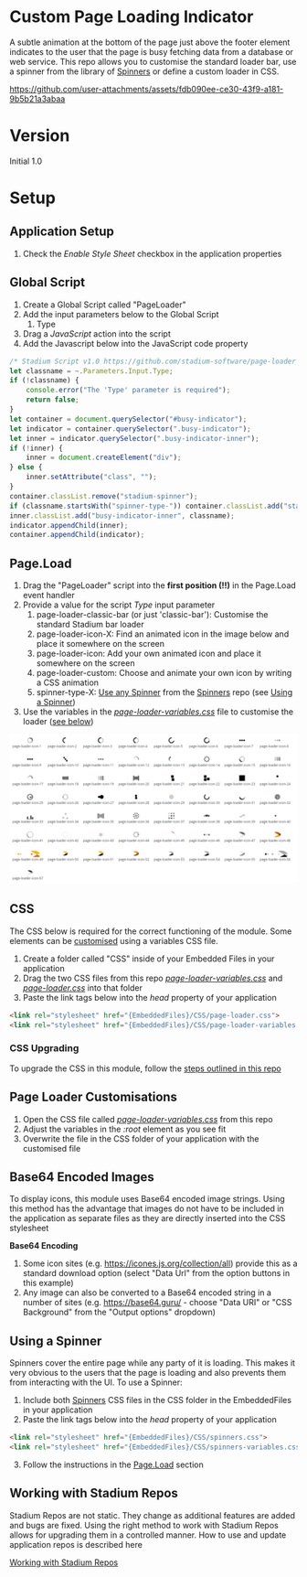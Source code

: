 # Custom Page Loading Indicator <!-- omit in toc -->

A subtle animation at the bottom of the page just above the footer element indicates to the user that the page is busy fetching data from a database or web service. This repo allows you to customise the standard loader bar, use a spinner from the library of [Spinners](https://github.com/stadium-software/spinners) or define a custom loader in CSS. 

https://github.com/user-attachments/assets/fdb090ee-ce30-43f9-a181-9b5b21a3abaa

# Version
Initial 1.0

# Setup

## Application Setup
1. Check the *Enable Style Sheet* checkbox in the application properties

## Global Script
1. Create a Global Script called "PageLoader"
2. Add the input parameters below to the Global Script
   1. Type
3. Drag a *JavaScript* action into the script
4. Add the Javascript below into the JavaScript code property
```javascript
/* Stadium Script v1.0 https://github.com/stadium-software/page-loader */
let classname = ~.Parameters.Input.Type;
if (!classname) { 
    console.error("The 'Type' parameter is required");
    return false;
}
let container = document.querySelector("#busy-indicator");
let indicator = container.querySelector(".busy-indicator");
let inner = indicator.querySelector(".busy-indicator-inner");
if (!inner) {
    inner = document.createElement("div");
} else {
    inner.setAttribute("class", "");
}
container.classList.remove("stadium-spinner");
if (classname.startsWith("spinner-type-")) container.classList.add("stadium-spinner");
inner.classList.add("busy-indicator-inner", classname);
indicator.appendChild(inner);
container.appendChild(indicator);
```

## Page.Load
1. Drag the "PageLoader" script into the **first position (!!)** in the Page.Load event handler
2. Provide a value for the script *Type* input parameter
   1. page-loader-classic-bar (or just 'classic-bar'): Customise the standard Stadium bar loader
   2. page-loader-icon-X: Find an animated icon in the image below and place it somewhere on the screen
   3. page-loader-icon: Add your own animated icon and place it somewhere on the screen
   4. page-loader-custom: Choose and animate your own icon by writing a CSS animation
   5. spinner-type-X: [Use any Spinner](#using-a-spinner) from the [Spinners](https://github.com/stadium-software/spinners) repo (see [Using a Spinner](#using-a-spinner))
3. Use the variables in the [*page-loader-variables.css*](page-loader-variables.css) file to customise the loader ([see below](#page-loader-customisations))

![](images/LoaderOptions.gif)

## CSS
The CSS below is required for the correct functioning of the module. Some elements can be [customised](#customising-css) using a variables CSS file. 

1. Create a folder called "CSS" inside of your Embedded Files in your application
2. Drag the two CSS files from this repo [*page-loader-variables.css*](page-loader-variables.css) and [*page-loader.css*](page-loader.css) into that folder
3. Paste the link tags below into the *head* property of your application
```html
<link rel="stylesheet" href="{EmbeddedFiles}/CSS/page-loader.css">
<link rel="stylesheet" href="{EmbeddedFiles}/CSS/page-loader-variables.css">
``` 

### CSS Upgrading
To upgrade the CSS in this module, follow the [steps outlined in this repo](https://github.com/stadium-software/samples-upgrading)

## Page Loader Customisations
1. Open the CSS file called [*page-loader-variables.css*](page-loader-variables.css) from this repo
2. Adjust the variables in the *:root* element as you see fit
3. Overwrite the file in the CSS folder of your application with the customised file

## Base64 Encoded Images
To display icons, this module uses Base64 encoded image strings. Using this method has the advantage that images do not have to be included in the application as separate files as they are directly inserted into the CSS stylesheet

**Base64 Encoding**
1. Some icon sites (e.g. https://icones.js.org/collection/all) provide this as a standard download option (select "Data Url" from the option buttons in this example)
2. Any image can also be converted to a Base64 encoded string in a number of sites (e.g. https://base64.guru/ - choose "Data URI" or "CSS Background" from the "Output options" dropdown)

## Using a Spinner
Spinners cover the entire page while any party of it is loading. This makes it very obvious to the users that the page is loading and also prevents them from interacting with the UI. To use a Spinner:

1. Include both [Spinners](https://github.com/stadium-software/spinners) CSS files in the CSS folder in the EmbeddedFiles in your application
2. Paste the link tags below into the *head* property of your application
```html
<link rel="stylesheet" href="{EmbeddedFiles}/CSS/spinners.css">
<link rel="stylesheet" href="{EmbeddedFiles}/CSS/spinners-variables.css">
```
3. Follow the instructions in the [Page.Load](#pageload) section

## Working with Stadium Repos
Stadium Repos are not static. They change as additional features are added and bugs are fixed. Using the right method to work with Stadium Repos allows for upgrading them in a controlled manner. How to use and update application repos is described here 

[Working with Stadium Repos](https://github.com/stadium-software/samples-upgrading)

